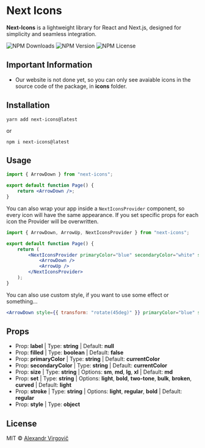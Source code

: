 # Next Icons

**Next-Icons** is a lightweight library for React and Next.js, designed for simplicity and seamless integration.

![NPM Downloads](https://img.shields.io/npm/d18m/@deemlol/next-icons)
![NPM Version](https://img.shields.io/npm/v/@deemlol/next-icons)
![NPM License](https://img.shields.io/npm/l/@deemlol/next-icons)

## Important Information

- Our website is not done yet, so you can only see avaiable icons in the source code of the package, in **icons** folder.

## Installation

    yarn add next-icons@latest

or

    npm i next-icons@latest

## Usage

```jsx
import { ArrowDown } from "next-icons";

export default function Page() {
	return <ArrowDown />;
}
```

You can also wrap your app inside a `NextIconsProvider` component, so every icon will have the same appearance. If you set specific props for each icon the Provider will be overwritten.

```jsx
import { ArrowDown, ArrowUp, NextIconsProvider } from "next-icons";

export default function Page() {
	return (
		<NextIconsProvider primaryColor="blue" secondaryColor="white" size="xl" stroke="bold" set="bulk">
			<ArrowDown />
			<ArrowUp />
		</NextIconsProvider>
	);
}
```

You can also use custom style, if you want to use some effect or something...

```jsx
<ArrowDown style={{ transform: "rotate(45deg)" }} primaryColor="blue" secondaryColor="white" size="xl" stroke="bold" set="bulk" />
```

## Props

- Prop: **label** | Type: **string** | Default: **null**
- Prop: **filled** | Type: **boolean** | Default: **false**
- Prop: **primaryColor** | Type: **string** | Default: **currentColor**
- Prop: **secondaryColor** | Type: **string** | Default: **currentColor**
- Prop: **size** | Type: **string** | Options: **sm**, **md**, **lg**, **xl** | Default: **md**
- Prop: **set** | Type: **string** | Options: **light**, **bold**, **two-tone**, **bulk**, **broken**, **curved** | Default: **light**
- Prop: **stroke** | Type: **string** | Options: **light**, **regular**, **bold** | Default: **regular**
- Prop: **style** | Type: **object**

## License

MIT © [Alexandr Virgovič](https://github.com/devdeem)
